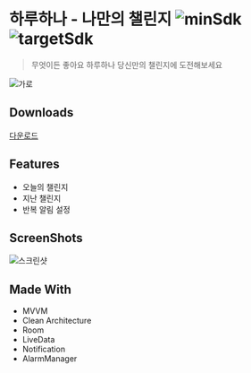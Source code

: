 # 하루하나 - 나만의 챌린지  ![minSdk](https://img.shields.io/badge/minSdkVersion-26-green) ![targetSdk](https://img.shields.io/badge/targetSdkVersion-33-blue)

> 무엇이든 좋아요 하루하나 당신만의 챌린지에 도전해보세요 

![가로](https://user-images.githubusercontent.com/78132126/211020872-573d6952-eeb0-4c4e-b161-b3ce68515131.jpg)

## Downloads
[다운로드](https://play.google.com/store/apps/details?id=com.hrhn)

## Features
- 오늘의 챌린지
- 지난 챌린지
- 반복 알림 설정

## ScreenShots
![스크린샷](https://user-images.githubusercontent.com/78132126/211027083-3a6ffda4-bc2a-4504-8449-0abfd75bf735.png)

## Made With
- MVVM
- Clean Architecture
- Room
- LiveData
- Notification
- AlarmManager
